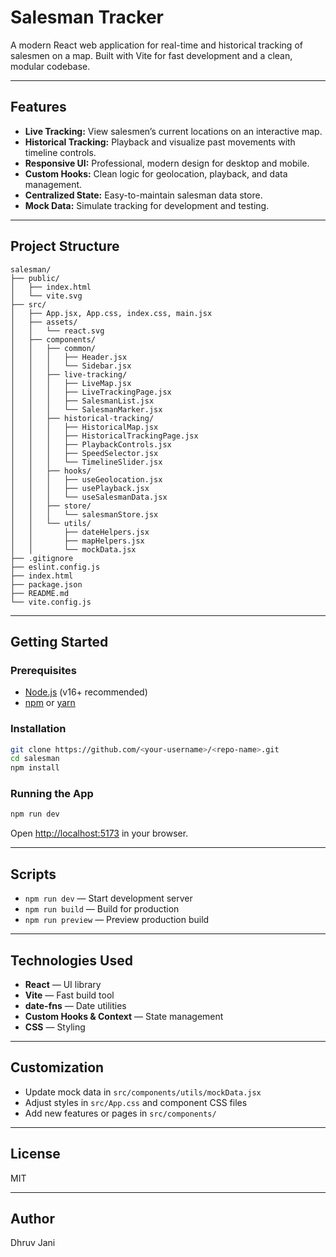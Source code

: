 # Salesman Tracker

A modern React web application for real-time and historical tracking of salesmen on a map. Built with Vite for fast development and a clean, modular codebase.

---

## Features

- **Live Tracking:** View salesmen’s current locations on an interactive map.
- **Historical Tracking:** Playback and visualize past movements with timeline controls.
- **Responsive UI:** Professional, modern design for desktop and mobile.
- **Custom Hooks:** Clean logic for geolocation, playback, and data management.
- **Centralized State:** Easy-to-maintain salesman data store.
- **Mock Data:** Simulate tracking for development and testing.

---

## Project Structure

```
salesman/
├── public/
│   ├── index.html
│   └── vite.svg
├── src/
│   ├── App.jsx, App.css, index.css, main.jsx
│   ├── assets/
│   │   └── react.svg
│   ├── components/
│   │   ├── common/
│   │   │   ├── Header.jsx
│   │   │   └── Sidebar.jsx
│   │   ├── live-tracking/
│   │   │   ├── LiveMap.jsx
│   │   │   ├── LiveTrackingPage.jsx
│   │   │   ├── SalesmanList.jsx
│   │   │   └── SalesmanMarker.jsx
│   │   ├── historical-tracking/
│   │   │   ├── HistoricalMap.jsx
│   │   │   ├── HistoricalTrackingPage.jsx
│   │   │   ├── PlaybackControls.jsx
│   │   │   ├── SpeedSelector.jsx
│   │   │   └── TimelineSlider.jsx
│   │   ├── hooks/
│   │   │   ├── useGeolocation.jsx
│   │   │   ├── usePlayback.jsx
│   │   │   └── useSalesmanData.jsx
│   │   ├── store/
│   │   │   └── salesmanStore.jsx
│   │   └── utils/
│   │       ├── dateHelpers.jsx
│   │       ├── mapHelpers.jsx
│   │       └── mockData.jsx
├── .gitignore
├── eslint.config.js
├── index.html
├── package.json
├── README.md
└── vite.config.js
```

---

## Getting Started

### Prerequisites

- [Node.js](https://nodejs.org/) (v16+ recommended)
- [npm](https://www.npmjs.com/) or [yarn](https://yarnpkg.com/)

### Installation

```sh
git clone https://github.com/<your-username>/<repo-name>.git
cd salesman
npm install
```

### Running the App

```sh
npm run dev
```
Open [http://localhost:5173](http://localhost:5173) in your browser.

---

## Scripts

- `npm run dev` — Start development server
- `npm run build` — Build for production
- `npm run preview` — Preview production build

---

## Technologies Used

- **React** — UI library
- **Vite** — Fast build tool
- **date-fns** — Date utilities
- **Custom Hooks & Context** — State management
- **CSS** — Styling

---

## Customization

- Update mock data in `src/components/utils/mockData.jsx`
- Adjust styles in `src/App.css` and component CSS files
- Add new features or pages in `src/components/`

---

## License

MIT

---

## Author
Dhruv Jani

